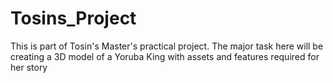 # Tosins_Project
This is part of Tosin's Master's practical project. The major task here will be creating a 3D model of a Yoruba King with assets and features required for her story
